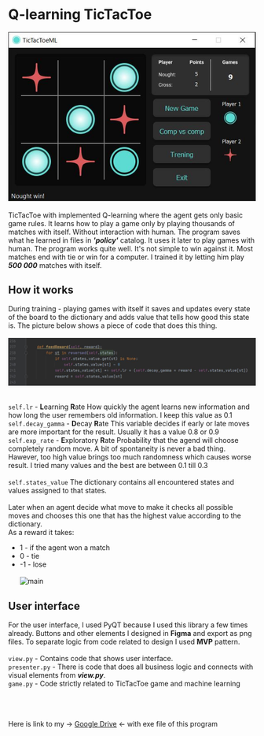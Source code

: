 # Q-learning TicTacToe
![main](screenshots/win.JPG?raw=true "Program")<br><br>
TicTacToe with implemented Q-learning where the agent gets only basic game rules. It learns how to play a game only by playing thousands of matches with itself. Without interaction with human. The program saves what he learned in files in ***'policy'*** catalog. It uses it later to play games with human. The program works quite well. It's not simple to win against it. Most matches end with tie or win for a computer. I trained it by letting him play ***500 000*** matches with itself.


## How it works
During training - playing games with itself it saves and updates every state of the board to the dictionary and adds value that tells how good this state is. The picture below shows a piece of code that does this thing. <br><br>
![main](screenshots/feed.JPG?raw=true "Training")
<br><br>

``` self.lr ```  - **L**earning **R**ate How quickly the agent learns new information and how long the user remembers old information. I keep this value as 0.1<br>
``` self.decay_gamma ```  - **D**ecay **R**ate This variable decides if early or late moves are more important for the result. Usually it has a value 0.8 or 0.9<br>
``` self.exp_rate ```  - **E**xploratory **R**ate Probability that the agend will choose completely random move. A bit of spontaneity is never a bad thing. Hawever, too high value brings too much randomness which causes worse result. I tried many values and the best are between 0.1 till 0.3
<br><br>
``` self.states_value ``` The dictionary contains all encountered states and values assigned to that states.
<br><br>
Later when an agent decide what move to make it checks all possible moves and chooses this one that has the highest value according to the dictionary. <br>
As a reward it takes:
* 1 - if the agent won a match
* 0 - tie
* -1 - lose <br><br>
![main](screenshots/tie.JPG?raw=true "Win")<br>
## User interface
For the user interface, I used PyQT because I used this library a few times already. Buttons and other elements I designed in **Figma** and export as png files. 
To separate logic from code related to design I used **MVP** pattern.<br><br>
```view.py``` -  Contains code that shows user interface. <br>
```presenter.py``` - There is code that does all business logic and connects with visual elements from ***view.py***.  <br>
```game.py``` - Code strictly related to TicTacToe game and machine learning<br>

<br><br><br> 
Here is link to my -> [Google Drive](https://drive.google.com/file/d/1xUvkabDdn9KGL_S9UYjoDEHrERRKamXh/view?usp=sharing) <- with exe file of this program
